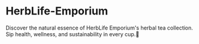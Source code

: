 # HerbLife-Emporium
Discover the natural essence of HerbLife Emporium's herbal tea collection. Sip health, wellness, and sustainability in every cup.🌿
